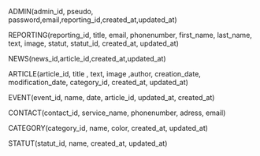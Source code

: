 ADMIN(admin_id, pseudo, password,email,reporting_id,created_at,updated_at)

REPORTING(reporting_id, title, email, phonenumber, first_name, last_name,
text, image, statut, statut_id, created_at, updated_at)

NEWS(news_id,article_id,created_at,updated_at)

ARTICLE(article_id, title , text, image ,author, creation_date, modification_date, category_id, created_at, updated_at)

EVENT(event_id, name, date, article_id, updated_at, created_at)

CONTACT(contact_id, service_name, phonenumber, adress, email)

CATEGORY(category_id, name, color, created_at, updated_at)

STATUT(statut_id, name, created_at, updated_at)
